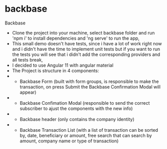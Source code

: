 # backbase
Backbase

- Clone the project into your machine, select backbase folder and run 'npm i' to install dependencies and 'ng serve' to run the app,
- This small demo doesn't have tests, since i have a lot of work right now and i didn't have the time to implement unit tests but if you want to run the tests you will see that i didn't add the corresponding providers and all tests break,
- I decided to use Angular 11 with angular material
- The Project is structure in 4 components:
- - Backbase Form (built with form groups, is responsible to make the transaction, on press Submit the Backbase Confirmation Modal will appear)
- - Backbase Confimation Modal (responsible to send the correct subscriber to ajust the components with the new info)
- - Backbase header (only contains the company identity)
- - Backbase Transaction List (with a list of transaction can be sorted by, date, beneficiary or amount, free search that can search by amount, company name or type of transaction)
